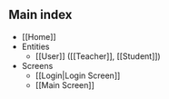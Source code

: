## Main index

- [[Home]]
- Entities
  - [[User]] ([[Teacher]], [[Student]])
- Screens
  - [[Login|Login Screen]]
  - [[Main Screen]]
